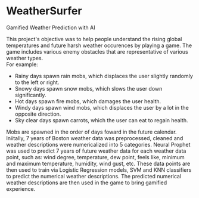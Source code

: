 # WeatherSurfer
Gamified Weather Prediction with AI

This project's objective was to help people understand the rising global temperatures and future harsh weather occurences by playing a game.
The game includes various enemy obstacles that are representative of various weather types.   
For example:
- Rainy days spawn rain mobs, which displaces the user slightly randomly to the left or right.
- Snowy days spawn snow mobs, which slows the user down significantly.
- Hot days spawn fire mobs, which damages the user health. 
- Windy days spawn wind mobs, which displaces the user by a lot in the opposite direction.  
- Sky clear days spawn carrots, which the user can eat to regain health. 

Mobs are spawned in the order of days foward in the future calendar. Iniitally, 7 years of Boston weather data was preprocessed, cleaned and weather descriptions were numericalized into 5 categories. Neural Prophet was used to predict 7 years of future weather data for each weather data point, such as: wind degree, temperature, dew point, feels like, minimum and maximum temperature, humidity, wind gust, etc. These data points are then used to train via Logistic Regression models, SVM and KNN classifiers to predict the numerical weather descriptions. The predicted numerical weather descriptions are then used in the game to bring gamified experience.

